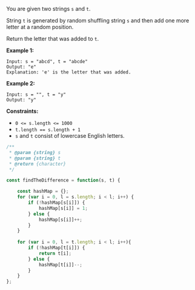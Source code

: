 You are given two strings `s` and `t`.

String `t` is generated by random shuffling string `s` and then add one more letter at a random position.

Return the letter that was added to `t`.


__Example 1:__
```
Input: s = "abcd", t = "abcde"
Output: "e"
Explanation: 'e' is the letter that was added.
```

__Example 2:__
```
Input: s = "", t = "y"
Output: "y"
``` 

__Constraints:__

* `0 <= s.length <= 1000`
* `t.length == s.length + 1`
* `s` and `t` consist of lowercase English letters.

```javascript
/**
 * @param {string} s
 * @param {string} t
 * @return {character}
 */

const findTheDifference = function(s, t) {

    const hashMap = {};
    for (var i = 0, l = s.length; i < l; i++) {
        if (!hashMap[s[i]]) {
            hashMap[s[i]] = 1;
        } else {
            hashMap[s[i]]++;
        }
    }
    
    for (var i = 0, l = t.length; i < l; i++){
        if (!hashMap[t[i]]) {
            return t[i];
        } else {
            hashMap[t[i]]--;
        }
    }
}; 
```
